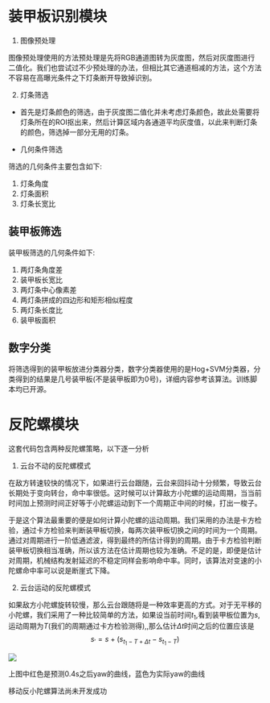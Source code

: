 # 装甲板识别模块

1. 图像预处理

图像预处理使用的方法预处理是先将RGB通道图转为灰度图，然后对灰度图进行二值化。我们也尝试过不少预处理的办法，但相比其它通道相减的方法，这个方法不容易在高曝光条件之下灯条断开导致掉识别。

2. 灯条筛选

- 首先是灯条颜色的筛选，由于灰度图二值化并未考虑灯条颜色，故此处需要将灯条所在的ROI抠出来，然后计算区域内各通道平均灰度值，以此来判断灯条的颜色，筛选掉一部分无用的灯条。

- 几何条件筛选

筛选的几何条件主要包含如下:
1. 灯条角度
2. 灯条面积
3. 灯条长宽比

## 装甲板筛选

装甲板筛选的几何条件如下:

1. 两灯条角度差
2. 装甲板长宽比
3. 两灯条中心像素差
4. 两灯条拼成的四边形和矩形相似程度
5. 两灯条长度比
6. 装甲板面积

## 数字分类

将筛选得到的装甲板放进分类器分类，数字分类器使用的是Hog+SVM分类器，分类得到的结果是几号装甲板(不是装甲板即为0号)，详细内容参考该算法。训练脚本均已开源。

# 反陀螺模块

这套代码包含两种反陀螺策略，以下逐一分析

1. 云台不动的反陀螺模式

在敌方转速较快的情况下，如果进行云台跟随，云台来回抖动十分频繁，导致云台长期处于变向转台，命中率很低。这时候可以计算敌方小陀螺的运动周期，当当前时间加上预测时间正好等于小陀螺运动到下一个周期正中间的时候，打出一梭子。

于是这个算法最重要的便是如何计算小陀螺的运动周期。我们采用的办法是卡方检验，通过卡方检验来判断装甲板切换，每两次装甲板切换之间的时间为一个周期。通过对周期进行一阶低通滤波，得到最终的所估计得到的周期。由于卡方检验判断装甲板切换相当准确，所以该方法在估计周期也较为准确。不足的是，即便是估计对周期，机械结构发射延迟的不稳定同样会影响命中率。同时，该算法对变速的小陀螺命中率可以说是断崖式下降。

2. 云台运动的反陀螺模式

如果敌方小陀螺旋转较慢，那么云台跟随将是一种效率更高的方式。对于无平移的小陀螺，我们采用了一种比较简单的方法，如果设当前时间$t_1$,看到装甲板位置为$s$,运动周期为$T$(我们的周期通过卡方检验测得),,那么估计$\Delta t$时间之后的位置应该是
$$ 
    s_{'} = s + (s_{t_1 - T + \Delta t} - s_{t_1 - T}) 
$$

![](../../pic/1.jpg)

上图中红色是预测0.4s之后yaw的曲线，蓝色为实际yaw的曲线

移动反小陀螺算法尚未开发成功